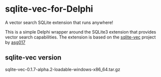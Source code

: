 # sqlite-vec-for-Delphi

A vector search SQLite extension that runs anywhere!

This is a simple Delphi wrapper around the SQLite3 extension that provides vector search capabilities. 
The extension is based on the [sqlite-vec](https://github.com/asg017/sqlite-vec) project 
by [asg017](https://github.com/asg017)

## sqlite-vec version

sqlite-vec-0.1.7-alpha.2-loadable-windows-x86_64.tar.gz